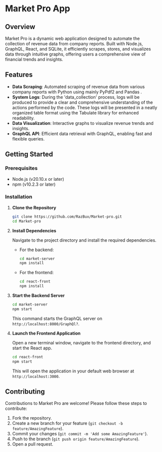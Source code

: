 
# Market Pro App

## Overview
Market Pro is a dynamic web application designed to automate the collection of revenue data from company reports. Built with Node.js, GraphQL, React, and SQLite, it efficiently scrapes, stores, and visualizes data through intuitive graphs, offering users a comprehensive view of financial trends and insights.

## Features

- **Data Scraping**: Automated scraping of revenue data from various company reports with Python using mainly PyPdf2 and Pandas .
- **System Logs**: During the 'data_collection' process, logs will be produced to provide a clear and comprehensive understanding of the actions performed by the code. These logs will be presented in a neatly organized table format using the Tabulate library for enhanced readability. 
- **Data Visualization**: Interactive graphs to visualize revenue trends and insights.
- **GraphQL API**: Efficient data retrieval with GraphQL, enabling fast and flexible queries.

## Getting Started

### Prerequisites

- Node.js (v20.10.x or later)
- npm (v10.2.3 or later)

### Installation

1. **Clone the Repository**

   ```bash
   git clone https://github.com/RazBux/Market-pro.git
   cd Market-pro
   ```

2. **Install Dependencies**

   Navigate to the project directory and install the required dependencies.

   - For the backend:

     ```bash
     cd market-server
     npm install
     ```

   - For the frontend:

     ```bash
     cd react-front
     npm install
     ```

3. **Start the Backend Server**

   ```bash
   cd market-server
   npm start
   ```

   This command starts the GraphQL server on `http://localhost:8000/GraphQl?`.

4. **Launch the Frontend Application**

   Open a new terminal window, navigate to the frontend directory, and start the React app.

   ```bash
   cd react-front
   npm start
   ```

   This will open the application in your default web browser at `http://localhost:3000`.

## Contributing

Contributions to Market Pro are welcome! Please follow these steps to contribute:

1. Fork the repository.
2. Create a new branch for your feature (`git checkout -b feature/AmazingFeature`).
3. Commit your changes (`git commit -m 'Add some AmazingFeature'`).
4. Push to the branch (`git push origin feature/AmazingFeature`).
5. Open a pull request.

